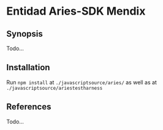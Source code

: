 # Entidad Aries-SDK Mendix

## Synopsis
Todo...

## Installation

Run `npm install` at `./javascriptsource/aries/` as well as  at `./javascriptsource/ariestestharness`

## References
Todo...


